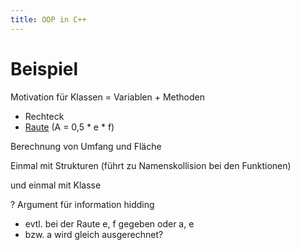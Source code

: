 ```yaml
---
title: OOP in C++
---
```




# Beispiel

Motivation für Klassen = Variablen + Methoden

- Rechteck
- [Raute](https://de.wikipedia.org/wiki/Raute) (A = 0,5 * e * f)

Berechnung von Umfang und Fläche

Einmal mit Strukturen (führt zu Namenskollision bei den Funktionen)

und einmal mit Klasse

? Argument für information hidding

- evtl. bei der Raute e, f gegeben oder a, e
- bzw. a wird gleich ausgerechnet?



